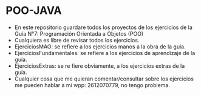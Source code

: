 # POO-JAVA
- En este repositorio guardare todos los proyectos de los ejercicios de la Guía N°7: Programación Orientada a Objetos (POO)
- Cualquiera es libre de revisar todos los ejercicios.
- EjerciciosMAO: se refiere a los ejercicios manos a la obra de la guía.
- EjerciciosFundamentales: se refiere a los ejercicios de aprendizaje de la guía.
- EjerciciosExtras: se re fiere obviamente, a los ejercicios extras de la guía.
- Cualquier cosa que me quieran comentar/consultar sobre los ejercicios me pueden hablar a mi wpp: 2612070779, no tengo problema.
